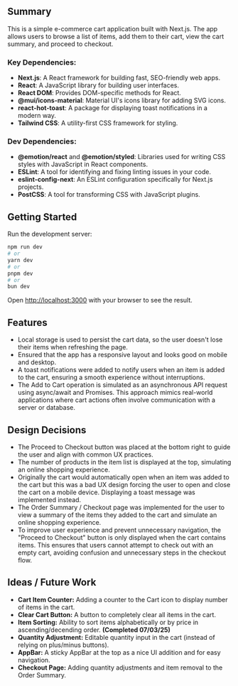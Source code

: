 ## Summary 
This is a simple e-commerce cart application built with Next.js. The app allows users to browse a list of items, add them to their cart, view the cart summary, and proceed to checkout.


### Key Dependencies:

- **Next.js**: A React framework for building fast, SEO-friendly web apps.
- **React**: A JavaScript library for building user interfaces.
- **React DOM**: Provides DOM-specific methods for React.
- **@mui/icons-material**: Material UI's icons library for adding SVG icons.
- **react-hot-toast**: A package for displaying toast notifications in a modern way.
- **Tailwind CSS**: A utility-first CSS framework for styling.

### Dev Dependencies:

- **@emotion/react** and **@emotion/styled**: Libraries used for writing CSS styles with JavaScript in React components.
- **ESLint**: A tool for identifying and fixing linting issues in your code.
- **eslint-config-next**: An ESLint configuration specifically for Next.js projects.
- **PostCSS**: A tool for transforming CSS with JavaScript plugins.

## Getting Started

Run the development server:

```bash
npm run dev
# or
yarn dev
# or
pnpm dev
# or
bun dev
```

Open [http://localhost:3000](http://localhost:3000) with your browser to see the result.


## Features

- Local storage is used to persist the cart data, so the user doesn't lose their items when refreshing the page.  
- Ensured that the app has a responsive layout and looks good on mobile and desktop.  
- A toast notifications were added to notify users when an item is added to the cart, ensuring a smooth experience without interruptions.  
- The Add to Cart operation is simulated as an asynchronous API request using async/await and Promises. This approach mimics real-world applications where cart actions often involve communication with a server or database.  

## Design Decisions

- The Proceed to Checkout button was placed at the bottom right to guide the user and align with common UX practices.  
- The number of products in the item list is displayed at the top, simulating an online shopping experience.  
- Originally the cart would automatically open when an item was added to the cart but this was a bad UX design forcing the user to open and close the cart on a mobile device. Displaying a toast message was implemented instead.   
- The Order Summary / Checkout page was implemented for the user to view a summary of the items they added to the cart and simulate an online shopping experience.  
- To improve user experience and prevent unnecessary navigation, the "Proceed to Checkout" button is only displayed when the cart contains items. This ensures that users cannot attempt to check out with an empty cart, avoiding confusion and unnecessary steps in the checkout flow.  

## Ideas / Future Work

- **Cart Item Counter:** Adding a counter to the Cart icon to display number of items in the cart.  
- **Clear Cart Button:** A button to completely clear all items in the cart.  
- **Item Sorting:** Ability to sort items alphabetically or by price in ascending/decending order. **(Completed 07/03/25)**
- **Quantity Adjustment:** Editable quantity input in the cart (instead of relying on plus/minus buttons).  
- **AppBar:** A sticky AppBar at the top as a nice UI addition and for easy navigation.  
- **Checkout Page:** Adding quantity adjustments and item removal to the Order Summary.  